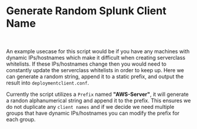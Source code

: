 # Generate Random Splunk Client Name

<br />

An example usecase for this script would be if you have any machines with dynamic IPs/hostnames which make it difficult when creating serverclass whitelists. If these IPs/hostnames change then you would need to constantly update the serverclass whitelists in order to keep up. Here we can generate a random string, append it to a static prefix, and output the result into `deploymentclient.conf`.<br />

Currently the script utilizes a `Prefix` named **"AWS-Server"**, it will generate a randon alphanumerical string and append it to the prefix. This ensures we do not duplicate any `client names` and if we decide we need multiple groups that have dynamic IPs/hostnames you can modify the prefix for each group.<br />
